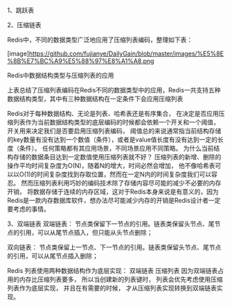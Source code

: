 
1、跳跃表



2、压缩链表


Redis中，不同的数据类型广泛地应用了压缩列表编码，整理如下表：

[image]https://github.com/fujianye/DailyGain/blob/master/images/%E5%8E%8B%E7%BC%A9%E5%88%97%E8%A1%A8.png

Redis中数据结构类型与压缩列表的应用

上表总结了压缩列表编码在Redis不同的数据类型中的应用，Redis一共支持五种数据结构类型，其中有三种数据结构在一定条件下会应用压缩列表

Redis对于每种数据结构、无论是列表、哈希表还是有序集合，
在决定是否应用压缩列表作为当前数据结构类型的底层编码的时候都会依赖一个开关和一个阈值，
开关用来决定我们是否要启用压缩列表编码，
阈值总的来说通常指当前结构存储的key数量有没有达到一个数值（条件），或者是value值长度有没有达到一定的长度（条件）。
任何策略都有其应用场景，不同场景应用不同策略。
为什么当前结构存储的数据条目达到一定数值使用压缩列表就不好？
压缩列表的新增、删除的操作平均时间复杂度为O(N)，随着N的增大，时间必然会增加，
他不像哈希表可以以O(1)的时间复杂度找到存取位置，然而在一定N内的时间复杂度我们可以容忍。
然而压缩列表利用巧妙的编码技术除了存储内容尽可能的减少不必要的内存开销，
将数据存储于连续的内存区域，这对于Redis本身来说是有意义的，因为Redis是一款内存数据库软件，想办法尽可能减少内存的开销是Redis设计者一定要考虑的事情。

3、双端链表
双端链表：
节点类保留下一节点的引用。链表类保留头节点、尾节点的引用，可以从尾节点插入，但只能从头节点删除；

双向链表：
节点类保留上一节点、下一节点的引用。链表类保留头节点、尾节点的引用，可以从尾节点插入删除；

Redis 列表使用两种数据结构作为底层实现：
双端链表
压缩列表
因为双端链表占用的内存比压缩列表要多， 所以当创建新的列表键时， 列表会优先考虑使用压缩列表作为底层实现， 
并且在有需要的时候， 才从压缩列表实现转换到双端链表实现。
